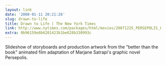 ```yaml
---
layout: link
date: '2008-01-11 20:21:26'
slug: drawn-to-life
title: Drawn to Life | The New York Times
link: http://www.nytimes.com/packages/html/movies/20071225_PERSEPOLIS_FEATURE/index.html#section1
extra: 0b96159e8b6201423b1be628b330993c
---
```


Slideshow of storyboards and production artwork from the "better than the book" animated film adaptation of Marjane Satrapi's graphic novel Persepolis.